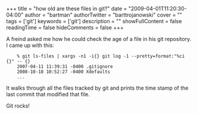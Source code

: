 +++
title = "how old are these files in git?"
date = "2009-04-01T11:20:30-04:00"
author = "bartman"
authorTwitter = "barttrojanowski"
cover = ""
tags = ['git']
keywords = ['git']
description = ""
showFullContent = false
readingTime = false
hideComments = false
+++

A freind asked me how he could check the age of a file in his git repository.  I came up with this:

        % git ls-files | xargs -n1 -i{} git log -1 --pretty=format:"%ci {}" -- {}
        2007-04-11 11:39:31 -0400 .gitignore
        2008-10-18 10:52:27 -0400 Xdefaults
        ...

It walks through all the files tracked by git and prints the time stamp of the last commit that
modified that file.

Git rocks!
